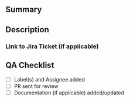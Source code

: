 ## Summary
<!--
    Provide a brief description of the change
-->

## Description

<!-- Provide a description of the change -->

### Link to Jira Ticket (if applicable)
<!--
Provide link to Jira ticket if applicable
--> 

## QA Checklist

- [ ] Label(s) and Assignee added
- [ ] PR sent for review
- [ ] Documentation (if applicable) added/updated
